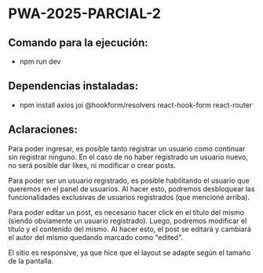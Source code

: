 # PWA-2025-PARCIAL-2

## Comando para la ejecución:
- npm run dev

## Dependencias instaladas:
- npm install axios joi @hookform/resolvers react-hook-form react-router

## Aclaraciones:
Para poder ingresar, es posible tanto registrar un usuario como continuar sin registrar ninguno. En el caso de no haber registrado un usuario nuevo, no será posible dar likes, ni modificar o crear posts. 

Para poder ser un usuario registrado, es posible habilitando el usuario que queremos en el panel de usuarios. Al hacer esto, podremos desbloquear las funcionalidades exclusivas de usuarios registrados (que mencioné arriba).

Para poder editar un post, es necesario hacer click en el título del mismo (siendo obviamente un usuario registrado). Luego, podremos modificar el título y el contenido del mismo. Al hacer esto, el post se editará y cambiará el autor del mismo quedando marcado como "edited".

El sitio es responsive, ya que hice que el layout se adapte según el tamaño de la pantalla.